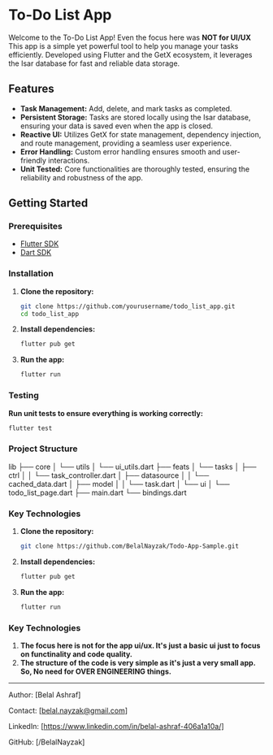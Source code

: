 # To-Do List App

Welcome to the To-Do List App! Even the focus here was **NOT for UI/UX** This app is a simple yet powerful tool to help you manage your tasks efficiently. Developed using Flutter and the GetX ecosystem, it leverages the Isar database for fast and reliable data storage.

## Features

- **Task Management:** Add, delete, and mark tasks as completed.
- **Persistent Storage:** Tasks are stored locally using the Isar database, ensuring your data is saved even when the app is closed.
- **Reactive UI:** Utilizes GetX for state management, dependency injection, and route management, providing a seamless user experience.
- **Error Handling:** Custom error handling ensures smooth and user-friendly interactions.
- **Unit Tested:** Core functionalities are thoroughly tested, ensuring the reliability and robustness of the app.


## Getting Started

### Prerequisites

- [Flutter SDK](https://flutter.dev/docs/get-started/install)
- [Dart SDK](https://dart.dev/get-dart)

### Installation

1. **Clone the repository:**

    ```bash
    git clone https://github.com/yourusername/todo_list_app.git
    cd todo_list_app
    ```

2. **Install dependencies:**

    ```bash
    flutter pub get
    ```

3. **Run the app:**

    ```bash
    flutter run
    ```

### Testing

**Run unit tests to ensure everything is working correctly:**

```bash
flutter test
```



### Project Structure

lib
├── core
│   └── utils
│       └── ui_utils.dart
├── feats
│   └── tasks
│       ├── ctrl
│       │   └── task_controller.dart
│       ├── datasource
│       │   └── cached_data.dart
│       ├── model
│       │   └── task.dart
│       └── ui
│           └── todo_list_page.dart
├── main.dart
└── bindings.dart



### Key Technologies

1. **Clone the repository:**

    ```bash
    git clone https://github.com/BelalNayzak/Todo-App-Sample.git
    ```

2. **Install dependencies:**

    ```bash
    flutter pub get
    ```

3. **Run the app:**

    ```bash
    flutter run
    ```



### Key Technologies

1. **The focus here is not for the app ui/ux. It's just a basic ui just to focus on functinality and code quality.**
2. **The structure of the code is very simple as it's just a very small app. So, No need for OVER ENGINEERING things.**



----------------------------------------------------------------------


Author: [Belal Ashraf]

Contact: [belal.nayzak@gmail.com]

LinkedIn: [https://www.linkedin.com/in/belal-ashraf-406a1a10a/]

GitHub: [/BelalNayzak]
